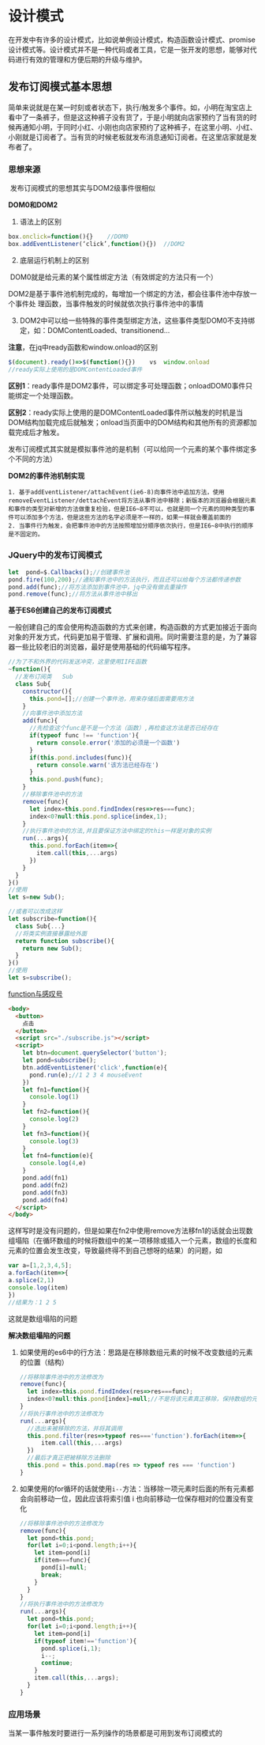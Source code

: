 # 设计模式

​		在开发中有许多的设计模式，比如说单例设计模式，构造函数设计模式、promise设计模式等。设计模式并不是一种代码或者工具，它是一张开发的思想，能够对代码进行有效的管理和方便后期的升级与维护。



## 发布订阅模式基本思想

​		简单来说就是在某一时刻或者状态下，执行/触发多个事件。如，小明在淘宝店上看中了一条裤子，但是这这种裤子没有货了，于是小明就向店家预约了当有货的时候再通知小明，于同时小红、小刚也向店家预约了这种裤子，在这里小明、小红、小刚就是订阅者了。当有货的时候老板就发布消息通知订阅者。在这里店家就是发布者了。

### 思想来源

​		发布订阅模式的思想其实与DOM2级事件很相似

**DOM0和DOM2**

  1.  语法上的区别

```js
box.onclick=function(){}	//DOM0
box.addEventListener(‘click’,function(){})	//DOM2
```

2. 底层运行机制上的区别

​	DOM0就是给元素的某个属性绑定方法（有效绑定的方法只有一个）

​	DOM2是基于事件池机制完成的，每增加一个绑定的方法，都会往事件池中存放一个事件处	理函数，当事件触发的时候就依次执行事件池中的事情

3. DOM2中可以给一些特殊的事件类型绑定方法，这些事件类型DOM0不支持绑定，如：DOMContentLoaded、transitionend…

**注意**，在jq中ready函数和window.onload的区别

```javascript
$(document).ready()=>$(function(){})	vs	window.onload
//ready实际上使用的是DOMContentLoaded事件
```

**区别1**：ready事件是DOM2事件，可以绑定多可处理函数；onloadDOM0事件只能绑定一个处理函数。

**区别2**：ready实际上使用的是DOMContentLoaded事件所以触发的时机是当DOM结构加载完成后就触发；onload当页面中的DOM结构和其他所有的资源都加载完成后才触发。

发布订阅模式其实就是模拟事件池的是机制（可以给同一个元素的某个事件绑定多个不同的方法）

**DOM2的事件池机制实现**

	1. 基于addEventListener/attachEvent(ie6-8)向事件池中追加方法，使用removeEventListener/dettachEvent将方法从事件池中移除；新版本的浏览器会根据元素和事件的类型对新增的方法做重复检验，但是IE6~8不可以，也就是同一个元素的同种类型的事件可以添加多个方法，但是这些方法的名字必须是不一样的，如果一样就会覆盖前面的
 	2. 当事件行为触发，会把事件池中的方法按照增加分顺序依次执行，但是IE6~8中执行的顺序是不固定的。



### JQuery中的发布订阅模式

```javascript
let  pond=$.Callbacks();//创建事件池
pond.fire(100,200);//通知事件池中的方法执行，而且还可以给每个方法都传递参数
pond.add(func);//将方法添加到事件池中，jq中没有做去重操作
pond.remove(func);//将方法从事件池中移出
```



**基于ES6创建自己的发布订阅模式**

​	一般创建自己的库会使用构造函数的方式来创建，构造函数的方式更加接近于面向对象的开发方式，代码更加易于管理、扩展和调用。同时需要注意的是，为了兼容器一些比较老旧的浏览器，最好是使用基础的代码编写程序。

```javascript
//为了不和外界的代码发送冲突，这里使用IIFE函数
~function(){
  //发布订阅类	Sub
  class	Sub{
    constructor(){
      this.pond=[];//创建一个事件池，用来存储后面需要用方法
    }
    //向事件池中添加方法
    add(func){
      //先检查这个func是不是一个方法（函数）,再检查这方法是否已经存在
      if(typeof func !== 'function'){
       	return console.error('添加的必须是一个函数')
      }
      if(this.pond.includes(func)){
        return console.warn('该方法已经存在')
      }
      this.pond.push(func);
    }
    //移除事件池中的方法
    remove(func){
      let index=this.pond.findIndex(res=>res===func);
      index<0?null:this.pond.splice(index,1);
    }
    //执行事件池中的方法,并且要保证方法中绑定的this一样是对象的实例
    run(...args){
      this.pond.forEach(item=>{
        item.call(this,...args)
      })
    }
  }
}()
//使用
let s=new Sub();

//或者可以改成这样
let subscribe=function(){
  class Sub{...}
  //将类实例直接暴露给外面
  return function subscribe(){
    return new Sub();
  }
}()
//使用
let s=subscribe();
```

[function与感叹号](https://swordair.com/function-and-exclamation-mark/)



```html
<body>
  <button>
    点击
  </button>
  <script src="./subscribe.js"></script>
  <script>
  	let btn=document.querySelector('button');
    let pond=subscribe();
    btn.addEventListener('click',function(e){
      pond.run(e);//1 2 3 4 mouseEvent
    })
    let fn1=function(){
      console.log(1)
    }
    let fn2=function(){
      console.log(2)
    }
    let fn3=function(){
      console.log(3)
    }
    let fn4=function(e){
      console.log(4,e)
    }
    pond.add(fn1)
    pond.add(fn2)
    pond.add(fn3)
    pond.add(fn4)
  </script>
</body>
```

这样写时是没有问题的，但是如果在fn2中使用remove方法移fn1的话就会出现数组塌陷（在循环数组的时候将数组中的某一项移除或插入一个元素，数组的长度和元素的位置会发生改变，导致最终得不到自己想呀的结果）的问题，如

```javascript
var a=[1,2,3,4,5];
a.forEach(item=>{
a.splice(2,1)
console.log(item)
})
//结果为：1 2 5
```

这就是数组塌陷的问题

**解决数组塌陷的问题**

1. 如果使用的es6中的行方法：思路是在移除数组元素的时候不改变数组的元素的位置（结构）

   ```javascript
   //将移除事件池中的方法修改为
   remove(func){
     let index=this.pond.findIndex(res=>res===func);
     index<0?null:this.pond[index]=null;//不是将该元素真正移除，保持数组的元素的位置不变
   }
   //将执行事件池中的方法修改为
   run(...args){
     //选出未被移除的方法，并将其调用
     this.pond.filter(res=>typeof res==='function').forEach(item=>{
         item.call(this,...args)
     })
     //最后才真正把被移除方法删除
     this.pond = this.pond.map(res => typeof res === 'function')
   }
   ```

2. 如果使用的for循环的话就使用`i--`方法：当移除一项元素时后面的所有元素都会向前移动一位，因此应该将索引值 i 也向前移动一位保存相对的位置没有变化

   ```javascript
   //将移除事件池中的方法修改为
   remove(func){
     let pond=this.pond;
     for(let i=0;i<pond.length;i++){
       let item=pond[i]
       if(item===func){
         pond[i]=null;
         break;
       }
     }
   }
   //将执行事件池中的方法修改为
   run(...args){
     let pond=this.pond;
     for(let i=0;i<pond.length;i++){
       let item=pond[i]
       if(typeof item!=='function'){
         pond.splice(i,1);
         i--;
         continue;
       }
       item.call(this,...args);
     }
   }
   ```

   

### 应用场景

当某一事件触发时要进行一系列操作的场景都是可用到发布订阅模式的





